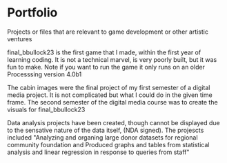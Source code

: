 # Portfolio
Projects or files that are relevant to game development or other artistic ventures

final_bbullock23 is the first game that I made, within the first year of learning coding. It is not a technical marvel, is very poorly built, but it was fun to make. 
Note if you want to run the game it only runs on an older Processsing version 4.0b1

The cabin images were the final project of my first semester of a digital media project. It is not complicated but what I could do in the given time frame.
The second semester of the digital media course was to create the visuals for final_bbullock23

Data analysis projects have been created, though cannot be displayed due to the sensative nature of the data itself, (NDA signed). The projescts
included "Analyzing and organing large donor datasets for regional community foundation and Produced graphs and tables from statistical analysis and
linear regression in response to queries from staff"
